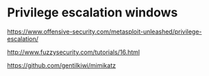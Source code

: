 # Privilege escalation windows

https://www.offensive-security.com/metasploit-unleashed/privilege-escalation/

http://www.fuzzysecurity.com/tutorials/16.html

https://github.com/gentilkiwi/mimikatz
